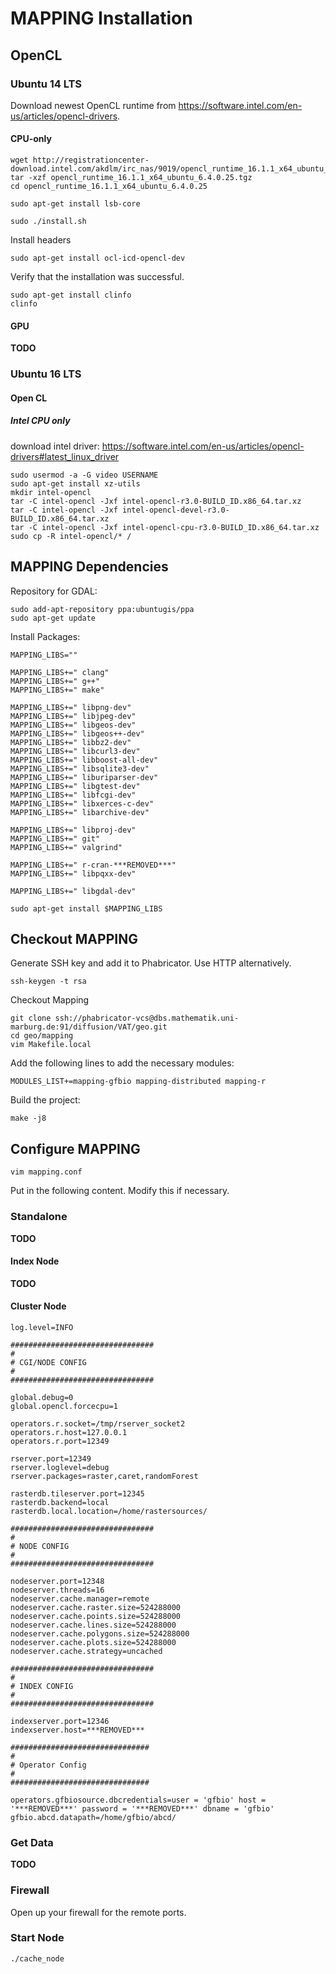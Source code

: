# MAPPING Installation

## OpenCL

### Ubuntu 14 LTS

Download newest OpenCL runtime from <https://software.intel.com/en-us/articles/opencl-drivers>.

#### CPU-only
```
wget http://registrationcenter-download.intel.com/akdlm/irc_nas/9019/opencl_runtime_16.1.1_x64_ubuntu_6.4.0.25.tgz
tar -xzf opencl_runtime_16.1.1_x64_ubuntu_6.4.0.25.tgz
cd opencl_runtime_16.1.1_x64_ubuntu_6.4.0.25

sudo apt-get install lsb-core

sudo ./install.sh
```

Install headers
```
sudo apt-get install ocl-icd-opencl-dev
```

Verify that the installation was successful.
```
sudo apt-get install clinfo
clinfo
```

#### GPU
**TODO**


### Ubuntu 16 LTS

#### Open CL

##### Intel CPU only
download intel driver:
https://software.intel.com/en-us/articles/opencl-drivers#latest_linux_driver
```
sudo usermod -a -G video USERNAME
sudo apt-get install xz-utils
mkdir intel-opencl
tar -C intel-opencl -Jxf intel-opencl-r3.0-BUILD_ID.x86_64.tar.xz
tar -C intel-opencl -Jxf intel-opencl-devel-r3.0-BUILD_ID.x86_64.tar.xz
tar -C intel-opencl -Jxf intel-opencl-cpu-r3.0-BUILD_ID.x86_64.tar.xz
sudo cp -R intel-opencl/* /
```


## MAPPING Dependencies
Repository for GDAL:
```
sudo add-apt-repository ppa:ubuntugis/ppa
sudo apt-get update
```

Install Packages:
```
MAPPING_LIBS=""

MAPPING_LIBS+=" clang"
MAPPING_LIBS+=" g++"
MAPPING_LIBS+=" make"

MAPPING_LIBS+=" libpng-dev"
MAPPING_LIBS+=" libjpeg-dev"
MAPPING_LIBS+=" libgeos-dev"
MAPPING_LIBS+=" libgeos++-dev"
MAPPING_LIBS+=" libbz2-dev"
MAPPING_LIBS+=" libcurl3-dev"
MAPPING_LIBS+=" libboost-all-dev"
MAPPING_LIBS+=" libsqlite3-dev"
MAPPING_LIBS+=" liburiparser-dev"
MAPPING_LIBS+=" libgtest-dev"
MAPPING_LIBS+=" libfcgi-dev"
MAPPING_LIBS+=" libxerces-c-dev"
MAPPING_LIBS+=" libarchive-dev"

MAPPING_LIBS+=" libproj-dev"
MAPPING_LIBS+=" git"
MAPPING_LIBS+=" valgrind"

MAPPING_LIBS+=" r-cran-***REMOVED***"
MAPPING_LIBS+=" libpqxx-dev"

MAPPING_LIBS+=" libgdal-dev"

sudo apt-get install $MAPPING_LIBS
```

## Checkout MAPPING
Generate SSH key and add it to Phabricator. Use HTTP alternatively.
```
ssh-keygen -t rsa
```

Checkout Mapping
```
git clone ssh://phabricator-vcs@dbs.mathematik.uni-marburg.de:91/diffusion/VAT/geo.git
cd geo/mapping
vim Makefile.local
```

Add the following lines to add the necessary modules:
```
MODULES_LIST+=mapping-gfbio mapping-distributed mapping-r
```

Build the project:
```
make -j8
```

## Configure MAPPING
```
vim mapping.conf
```

Put in the following content. Modify this if necessary.

### Standalone
**TODO**

#### Index Node
**TODO**

#### Cluster Node
```
log.level=INFO

################################
#
# CGI/NODE CONFIG
#
################################

global.debug=0
global.opencl.forcecpu=1

operators.r.socket=/tmp/rserver_socket2
operators.r.host=127.0.0.1
operators.r.port=12349

rserver.port=12349
rserver.loglevel=debug
rserver.packages=raster,caret,randomForest

rasterdb.tileserver.port=12345
rasterdb.backend=local
rasterdb.local.location=/home/rastersources/

################################
#
# NODE CONFIG
#
################################

nodeserver.port=12348
nodeserver.threads=16
nodeserver.cache.manager=remote
nodeserver.cache.raster.size=524288000
nodeserver.cache.points.size=524288000
nodeserver.cache.lines.size=524288000
nodeserver.cache.polygons.size=524288000
nodeserver.cache.plots.size=524288000
nodeserver.cache.strategy=uncached

################################
#
# INDEX CONFIG
#
################################

indexserver.port=12346
indexserver.host=***REMOVED***

###############################
#
# Operator Config
#
###############################

operators.gfbiosource.dbcredentials=user = 'gfbio' host = '***REMOVED***' password = '***REMOVED***' dbname = 'gfbio'
gfbio.abcd.datapath=/home/gfbio/abcd/

```

### Get Data
**TODO**

### Firewall
Open up your firewall for the remote ports.

### Start Node
```
./cache_node
```